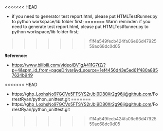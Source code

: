 <<<<<<< HEAD
- if you need to generator test report.html, please put HTMLTestRunner.py to python workspace/lib folder first;
=======
Warm reminder: if you need to generate test report.html, please put HTMLTestRunner.py to python workspace/lib folder first;
>>>>>>> f1f4a549fecb424fa06e66d4792559ac68dc0d05


**Reference:**
- https://www.bilibili.com/video/BV1gA411G7tZ/?p=4&spm_id_from=pageDriver&vd_source=1ef4456d43e5ed61f480a8857624b949

<<<<<<< HEAD
- https://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@github.com/ForrestRyan/python_unittest.git
=======
- https://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@github.com/ForrestRyan/python_unittest.git
>>>>>>> f1f4a549fecb424fa06e66d4792559ac68dc0d05
